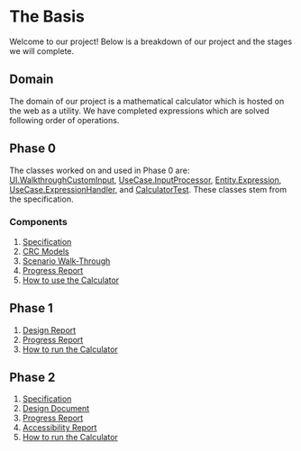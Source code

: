 # The Basis

Welcome to our project! Below is a breakdown of our project and the stages we will complete. 

## Domain

The domain of our project is a mathematical calculator which is hosted on the web as a utility. We have completed expressions which are solved following order of operations.

## Phase 0

The classes worked on and used in Phase 0 are: [UI.WalkthroughCustomInput](https://github.com/CSC207-UofT/course-project-the-basis/blob/main/src/main/java/WalkthroughCustomInput.java), [UseCase.InputProcessor](https://github.com/CSC207-UofT/course-project-the-basis/blob/main/src/main/java/InputProcessor.java), [Entity.Expression](https://github.com/CSC207-UofT/course-project-the-basis/blob/main/src/main/java/Expression.java), [UseCase.ExpressionHandler](https://github.com/CSC207-UofT/course-project-the-basis/blob/main/src/main/java/ExpressionHandler.java), and [CalculatorTest](https://github.com/CSC207-UofT/course-project-the-basis/blob/main/src/test/java/CalculatorTest.java). These classes stem from the specification.

### Components

1. [Specification](https://github.com/CSC207-UofT/course-project-the-basis/blob/main/Markdown%20Files/specification.md)
2. [CRC Models](https://github.com/CSC207-UofT/course-project-the-basis/blob/main/Markdown%20Files/Calculator%20CRC%20Model.pdf)
3. [Scenario Walk-Through](https://github.com/CSC207-UofT/course-project-the-basis/blob/main/Markdown%20Files/Scenario%20Walkthrough.md)
4. [Progress Report](https://github.com/CSC207-UofT/course-project-the-basis/blob/main/Markdown%20Files/Progress_Report.md)
5. [How to use the Calculator](https://github.com/CSC207-UofT/course-project-the-basis/blob/main/Markdown%20Files/How%20to%20Run%20the%20Calculator.md)


## Phase 1

1. [Design Report](https://github.com/CSC207-UofT/course-project-the-basis/blob/main/Markdown%20Files/Design%20Report.md)
2. [Progress Report](https://github.com/CSC207-UofT/course-project-the-basis/blob/main/Markdown%20Files/Progess%20Report%20Phase%201.md)
3. [How to run the Calculator](https://github.com/CSC207-UofT/course-project-the-basis/blob/main/Markdown%20Files/How%20to%20Run%20the%20Calculator%20-%20Phase%201.md)


## Phase 2

1. [Specification](https://github.com/CSC207-UofT/course-project-the-basis/blob/main/Markdown%20Files/Phase%202%20Markdown%20Files/specification%20phase%202.md)
2. [Design Document](https://github.com/CSC207-UofT/course-project-the-basis/blob/main/Markdown%20Files/Phase%202%20Markdown%20Files/Design%20Document%20Phase%202.md)
3. [Progress Report](https://github.com/CSC207-UofT/course-project-the-basis/blob/main/Markdown%20Files/Phase%202%20Markdown%20Files/Progress%20Report%20Phase%202.md)
4. [Accessibility Report](https://github.com/CSC207-UofT/course-project-the-basis/blob/main/Markdown%20Files/Phase%202%20Markdown%20Files/accessibility.md)
5. [How to run the Calculator](https://github.com/CSC207-UofT/course-project-the-basis/blob/main/Markdown%20Files/Phase%202%20Markdown%20Files/How%20to%20Run%20Calculator%20Phase%202.md)


